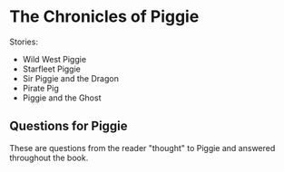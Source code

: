 # The Chronicles of Piggie

Stories:
  - Wild West Piggie
  - Starfleet Piggie
  - Sir Piggie and the Dragon
  - Pirate Pig
  - Piggie and the Ghost

## Questions for Piggie

These are questions from the reader "thought" to Piggie and answered throughout the book.
